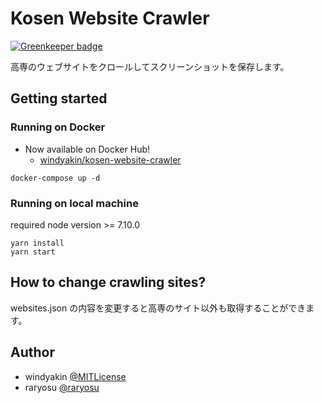 # Kosen Website Crawler

[![Greenkeeper badge](https://badges.greenkeeper.io/windyakin/kosen-website-crawler.svg)](https://greenkeeper.io/)

高専のウェブサイトをクロールしてスクリーンショットを保存します。

## Getting started

### Running on Docker

* Now available on Docker Hub!
  * [windyakin/kosen-website-crawler](https://hub.docker.com/r/windyakin/kosen-website-crawler/)

```
docker-compose up -d
```

### Running on local machine

required node version >= 7.10.0

```
yarn install
yarn start
```

## How to change crawling sites?

websites.json の内容を変更すると高専のサイト以外も取得することができます。

## Author

* windyakin [@MITLicense](https://twitter.com/MITLicense)
* raryosu [@raryosu](https://twitter.com/raryosu)
